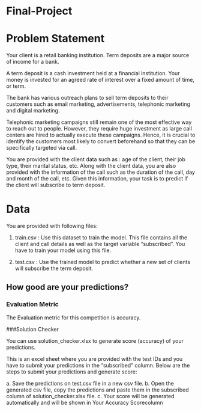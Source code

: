 # Final-Project
# Problem Statement 
 
Your client is a retail banking institution. Term deposits are a major source of income for a bank.  
 
A term deposit is a cash investment held at a financial institution. Your money is invested for an agreed rate of interest over a fixed amount of time, or term.  
 
The bank has various outreach plans to sell term deposits to their customers such as email marketing, advertisements, telephonic marketing and digital marketing.  
 
Telephonic marketing campaigns still remain one of the most effective way to reach out to people. However, they require huge investment as large call centers are hired to actually execute these campaigns. Hence, it is crucial to identify the customers most likely to convert beforehand so that they can be specifically targeted via call. 
 
You are provided with the client data such as : age of the client, their job type, their marital status, etc. Along with the client data, you are also provided with the information of the call such as the duration of the call, day 
and month of the call, etc. Given this information, your task is to predict if the client will subscribe to term deposit.

# Data 
 
You are provided with following files: 
 
1. train.csv : Use this dataset to train the model. This file contains all the client and call details as well as the target variable “subscribed”. You have to train your model using this file.  
 
2. test.csv : Use the trained model to predict whether a new set of clients will subscribe the term deposit.  
 
## How good are your predictions? 
 
 
### Evaluation Metric 
 
The Evaluation metric for this competition is accuracy. 
 
 
###Solution Checker 
 
You can use solution_checker.xlsx to generate score (accuracy) of your predictions.  
 
This is an excel sheet where you are provided with the test IDs and you have to submit your predictions in the “subscribed” column. Below are the steps to submit your predictions and generate score: 
 
a. Save the predictions on test.csv file in a new csv file.  b. Open the generated csv file, copy the predictions and paste them in the subscribed column of solution_checker.xlsx file. c. Your score will be generated automatically and will be shown in ​Your Accuracy Score​ column 
 
 
